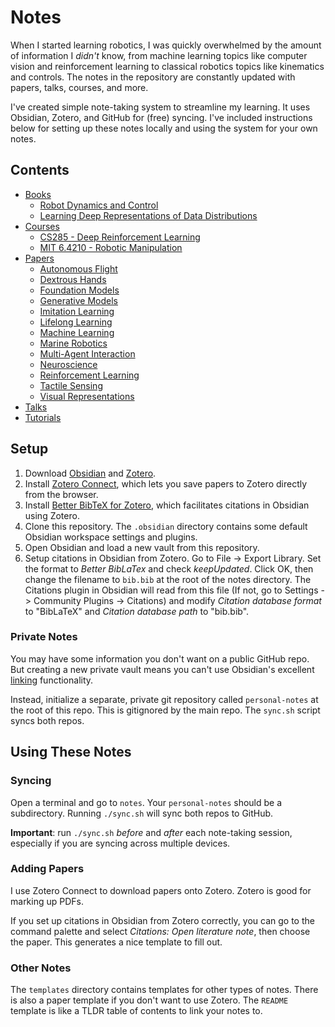 # Notes

When I started learning robotics, I was quickly overwhelmed by the amount of information I *didn't* know, from machine learning topics like computer vision and reinforcement learning to classical robotics topics like kinematics and controls. The notes in the repository are constantly updated with papers, talks, courses, and more.

I've created simple note-taking system to streamline my learning. It uses Obsidian, Zotero, and GitHub for (free) syncing. I've included instructions below for setting up these notes locally and using the system for your own notes.

## Contents

- [Books](https://github.com/KevinyWu/notes/tree/main/books)
    - [Robot Dynamics and Control](https://github.com/KevinyWu/notes/tree/main/books/robot-dynamics-control)
    - [Learning Deep Representations of Data Distributions](https://github.com/KevinyWu/notes/tree/main/books/learning-deep-representations)
- [Courses](https://github.com/KevinyWu/notes/tree/main/courses)
    - [CS285 - Deep Reinforcement Learning](https://github.com/KevinyWu/notes/tree/main/courses/deep-reinforcement-learning)
    - [MIT 6.4210 - Robotic Manipulation](https://github.com/KevinyWu/notes/tree/main/courses/robotic-manipulation)
- [Papers](https://github.com/KevinyWu/notes/tree/main/papers)
    - [Autonomous Flight](https://github.com/KevinyWu/notes/tree/main/papers/autonomous-flight)
    - [Dextrous Hands](https://github.com/KevinyWu/notes/tree/main/papers/dextrous-hands)
    - [Foundation Models](https://github.com/KevinyWu/notes/tree/main/papers/foundation-models)
    - [Generative Models](https://github.com/KevinyWu/notes/tree/main/papers/generative-models)
    - [Imitation Learning](https://github.com/KevinyWu/notes/tree/main/papers/imitation-learning)
    - [Lifelong Learning](https://github.com/KevinyWu/notes/tree/main/papers/lifelong-learning)
    - [Machine Learning](https://github.com/KevinyWu/notes/tree/main/papers/machine-learning)
    - [Marine Robotics](https://github.com/KevinyWu/notes/tree/main/papers/marine-robotics)
    - [Multi-Agent Interaction](https://github.com/KevinyWu/notes/tree/main/papers/multi-agent)
    - [Neuroscience](https://github.com/KevinyWu/notes/tree/main/papers/neuroscience)
    - [Reinforcement Learning](https://github.com/KevinyWu/notes/tree/main/papers/reinforcement-learning)
    - [Tactile Sensing](https://github.com/KevinyWu/notes/tree/main/papers/tactile-sensing)
    - [Visual Representations](https://github.com/KevinyWu/notes/tree/main/papers/visual-representations)
- [Talks](https://github.com/KevinyWu/notes/tree/main/talks)
- [Tutorials](https://github.com/KevinyWu/notes/tree/main/tutorials)

## Setup

1. Download [Obsidian](https://obsidian.md/) and [Zotero](https://www.zotero.org/).
2. Install [Zotero Connect](https://www.zotero.org/download/connectors), which lets you save papers to Zotero directly from the browser.
3. Install [Better BibTeX for Zotero](https://retorque.re/zotero-better-bibtex/installation/index.html), which facilitates citations in Obsidian using Zotero.
4. Clone this repository. The `.obsidian` directory contains some default Obsidian workspace settings and plugins.
5. Open Obsidian and load a new vault from this repository.
6. Setup citations in Obsidian from Zotero. Go to File -> Export Library. Set the format to *Better BibLaTex* and check *keepUpdated*. Click OK, then change the filename to `bib.bib` at the root of the notes directory. The Citations plugin in Obsidian will read from this file (If not, go to Settings -> Community Plugins -> Citations) and modify *Citation database format* to "BibLaTeX" and *Citation database path* to "bib.bib".

### Private Notes

You may have some information you don't want on a public GitHub repo. But creating a new private vault means you can't use Obsidian's excellent [linking](https://help.obsidian.md/Getting+started/Link+notes) functionality.

Instead, initialize a separate, private git repository called `personal-notes` at the root of this repo. This is gitignored by the main repo. The `sync.sh` script syncs both repos.

## Using These Notes

### Syncing

Open a terminal and go to `notes`. Your `personal-notes` should be a subdirectory. Running `./sync.sh` will sync both repos to GitHub.

**Important**: run `./sync.sh` *before* and *after* each note-taking session, especially if you are syncing across multiple devices.

### Adding Papers

I use Zotero Connect to download papers onto Zotero. Zotero is good for marking up PDFs.

If you set up citations in Obsidian from Zotero correctly, you can go to the command palette and select *Citations: Open literature note*, then choose the paper. This generates a nice template to fill out.

### Other Notes

The `templates` directory contains templates for other types of notes. There is also a paper template if you don't want to use Zotero. The `README` template is like a TLDR table of contents to link your notes to.
